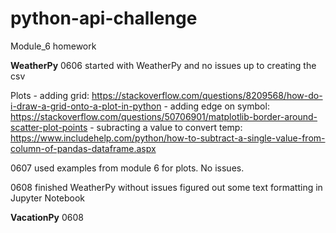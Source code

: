 # python-api-challenge
Module_6 homework

**WeatherPy**
0606 started with WeatherPy and no issues up to creating the csv

Plots
    - adding grid: https://stackoverflow.com/questions/8209568/how-do-i-draw-a-grid-onto-a-plot-in-python
    - adding edge on symbol: https://stackoverflow.com/questions/50706901/matplotlib-border-around-scatter-plot-points
    - subracting a value to convert temp: https://www.includehelp.com/python/how-to-subtract-a-single-value-from-column-of-pandas-dataframe.aspx

0607 used examples from module 6 for plots. No issues.

0608 finished WeatherPy without issues
figured out some text formatting in Jupyter Notebook

**VacationPy**
0608 